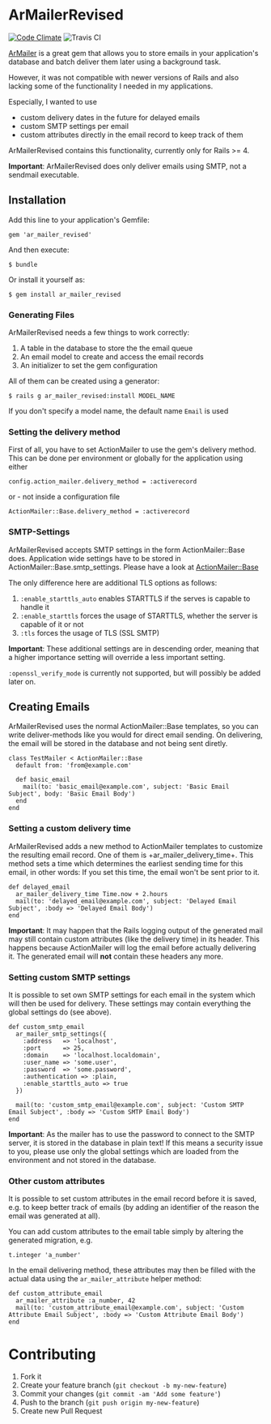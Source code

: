 # ArMailerRevised

[![Code Climate](https://codeclimate.com/github/Stex/ar_mailer_revised.png)](https://codeclimate.com/github/Stex/ar_mailer_revised)
![Travis CI](https://travis-ci.org/Stex/ar_mailer_revised.svg?branch=rails_4)

[ArMailer](https://github.com/seattlerb/ar_mailer) is a great gem that allows you to store emails in your application's database and batch deliver
them later using a background task.

However, it was not compatible with newer versions of Rails and also lacking some of the functionality I needed in my applications.

Especially, I wanted to use 

* custom delivery dates in the future for delayed emails
* custom SMTP settings per email
* custom attributes directly in the email record to keep track of them

ArMailerRevised contains this functionality, currently only for Rails >= 4.

**Important**: ArMailerRevised does only deliver emails using SMTP, not a sendmail executable.

## Installation

Add this line to your application's Gemfile:

    gem 'ar_mailer_revised'

And then execute:

    $ bundle

Or install it yourself as:

    $ gem install ar_mailer_revised
    
### Generating Files

ArMailerRevised needs a few things to work correctly:

1. A table in the database to store the the email queue
2. An email model to create and access the email records
3. An initializer to set the gem configuration

All of them can be created using a generator:

    $ rails g ar_mailer_revised:install MODEL_NAME

If you don't specify a model name, the default name `Email` is used 

### Setting the delivery method

First of all, you have to set ActionMailer to use the gem's delivery method.
This can be done per environment or globally for the application using either

    config.action_mailer.delivery_method = :activerecord

or - not inside a configuration file

    ActionMailer::Base.delivery_method = :activerecord
    
### SMTP-Settings

ArMailerRevised accepts SMTP settings in the form ActionMailer::Base does.
Application wide settings have to be stored in ActionMailer::Base.smtp_settings.
Please have a look at [ActionMailer::Base](http://api.rubyonrails.org/classes/ActionMailer/Base.html)

The only difference here are additional TLS options as follows:

1. `:enable_starttls_auto` enables STARTTLS if the serves is capable to handle it
2. `:enable_starttls` forces the usage of STARTTLS, whether the server is capable of it or not
3. `:tls` forces the usage of TLS (SSL SMTP)

**Important**: These additional settings are in descending order, meaning that a higher importance
setting will override a less important setting.

`:openssl_verify_mode` is currently not supported, but will possibly be added later on.

## Creating Emails

ArMailerRevised uses the normal ActionMailer::Base templates, so you can write
deliver-methods like you would for direct email sending.
On delivering, the email will be stored in the database and not being sent diretly.

    class TestMailer < ActionMailer::Base
      default from: 'from@example.com'
    
      def basic_email
        mail(to: 'basic_email@example.com', subject: 'Basic Email Subject', body: 'Basic Email Body')
      end
    end
    
### Setting a custom delivery time

ArMailerRevised adds a new method to ActionMailer templates to customize
the resulting email record. One of them is +ar_mailer_delivery_time+.
This method sets a time which determines the earliest sending time for this email, 
in other words: If you set this time, the email won't be sent prior to it.

    def delayed_email
      ar_mailer_delivery_time Time.now + 2.hours
      mail(to: 'delayed_email@example.com', subject: 'Delayed Email Subject', :body => 'Delayed Email Body')
    end
    
**Important**: It may happen that the Rails logging output of the generated mail may still contain
custom attributes (like the delivery time) in its header. This happens because ActionMailer will
log the email before actually delivering it. The generated email will **not** contain these headers any more.

### Setting custom SMTP settings

It is possible to set own SMTP settings for each email in the system which will then be used for delivery.
These settings may contain everything the global settings do (see above).

    def custom_smtp_email
      ar_mailer_smtp_settings({
        :address   => 'localhost',
        :port      => 25,
        :domain    => 'localhost.localdomain',
        :user_name => 'some.user',
        :password  => 'some.password',
        :authentication => :plain,
        :enable_starttls_auto => true
      })
        
      mail(to: 'custom_smtp_email@example.com', subject: 'Custom SMTP Email Subject', :body => 'Custom SMTP Email Body')
    end

**Important**: As the mailer has to use the password to connect to the SMTP server, it is stored in the database in plain text!
If this means a security issue to you, please use only the global settings which are loaded from the environment and not stored in the database.

### Other custom attributes

It is possible to set custom attributes in the email record before it is saved, e.g.
to keep better track of emails (by adding an identifier of the reason the email was generated at all).

You can add custom attributes to the email table simply by altering the generated migration, e.g.

    t.integer 'a_number'
    
In the email delivering method, these attributes may then be filled with the actual data using the `ar_mailer_attribute` helper method:

    def custom_attribute_email
      ar_mailer_attribute :a_number, 42
      mail(to: 'custom_attribute_email@example.com', subject: 'Custom Attribute Email Subject', :body => 'Custom Attribute Email Body')
    end
    
# Contributing

1. Fork it
2. Create your feature branch (`git checkout -b my-new-feature`)
3. Commit your changes (`git commit -am 'Add some feature'`)
4. Push to the branch (`git push origin my-new-feature`)
5. Create new Pull Request
